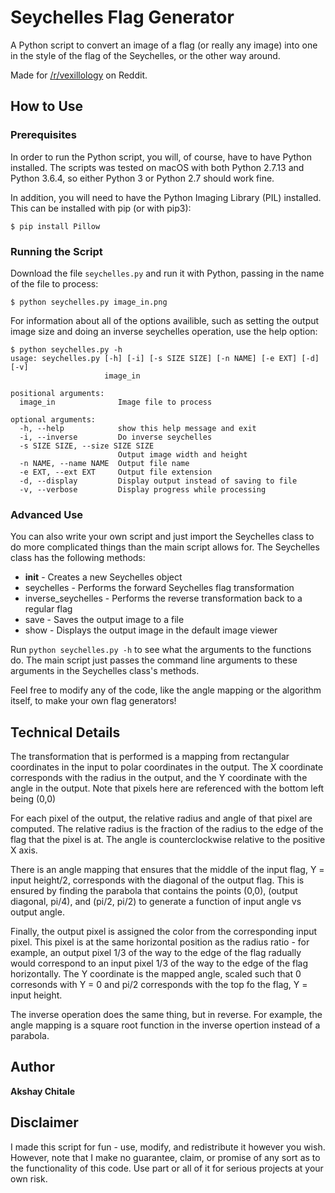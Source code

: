 # Seychelles Flag Generator

A Python script to convert an image of a flag (or really any image) into one in the style of the flag of the Seychelles, or the other way around.

Made for [/r/vexillology](https://www.reddit.com/r/vexillology/) on Reddit.

## How to Use

### Prerequisites

In order to run the Python script, you will, of course, have to have Python installed. The scripts was tested on macOS with both Python 2.7.13 and Python 3.6.4, so either Python 3 or Python 2.7 should work fine.

In addition, you will need to have the Python Imaging Library (PIL) installed. This can be installed with pip (or with pip3):

```
$ pip install Pillow
```

### Running the Script

Download the file `seychelles.py` and run it with Python, passing in the name of the file to process:

```
$ python seychelles.py image_in.png
```

For information about all of the options availible, such as setting the output image size and doing an inverse seychelles operation, use the help option:

```
$ python seychelles.py -h
usage: seychelles.py [-h] [-i] [-s SIZE SIZE] [-n NAME] [-e EXT] [-d] [-v]
                     image_in

positional arguments:
  image_in              Image file to process

optional arguments:
  -h, --help            show this help message and exit
  -i, --inverse         Do inverse seychelles
  -s SIZE SIZE, --size SIZE SIZE
                        Output image width and height
  -n NAME, --name NAME  Output file name
  -e EXT, --ext EXT     Output file extension
  -d, --display         Display output instead of saving to file
  -v, --verbose         Display progress while processing
```

### Advanced Use

You can also write your own script and just import the Seychelles class to do more complicated things than the main script allows for. The Seychelles class has the following methods:

* __init__ - Creates a new Seychelles object
* seychelles - Performs the forward Seychelles flag transformation
* inverse_seychelles - Performs the reverse transformation back to a regular flag
* save - Saves the output image to a file
* show - Displays the output image in the default image viewer

Run `python seychelles.py -h` to see what the arguments to the functions do. The main script just passes the command line arguments to these arguments in the Seychelles class's methods.

Feel free to modify any of the code, like the angle mapping or the algorithm itself, to make your own flag generators!

## Technical Details

The transformation that is performed is a mapping from rectangular coordinates in the input to polar coordinates in the output. The X coordinate corresponds with the radius in the output, and the Y coordinate with the angle in the output. Note that pixels here are referenced with the bottom left being (0,0)

For each pixel of the output, the relative radius and angle of that pixel are computed. The relative radius is the fraction of the radius to the edge of the flag that the pixel is at. The angle is counterclockwise relative to the positive X axis.

There is an angle mapping that ensures that the middle of the input flag, Y = input height/2, corresponds with the diagonal of the output flag. This is ensured by finding the parabola that contains the points (0,0), (output diagonal, pi/4), and (pi/2, pi/2) to generate a function of input angle vs output angle.

Finally, the output pixel is assigned the color from the corresponding input pixel. This pixel is at the same horizontal position as the radius ratio - for example, an output pixel 1/3 of the way to the edge of the flag radually would correspond to an input pixel 1/3 of the way to the edge of the flag horizontally. The Y coordinate is the mapped angle, scaled such that 0 corresonds with Y = 0 and pi/2 corresponds with the top fo the flag, Y = input height.

The inverse operation does the same thing, but in reverse. For example, the angle mapping is a square root function in the inverse opertion instead of a parabola.

## Author

**Akshay Chitale**

## Disclaimer

I made this script for fun - use, modify, and redistribute it however you wish. However, note that I make no guarantee, claim, or promise of any sort as to the functionality of this code. Use part or all of it for serious projects at your own risk.
